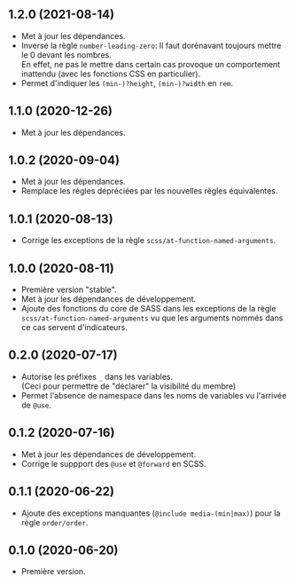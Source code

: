 ## 1.2.0 (2021-08-14)
- Met à jour les dépendances.
- Inverse la règle `number-leading-zero`: Il faut dorénavant toujours mettre le 0 devant les nombres.  
  En effet, ne pas le mettre dans certain cas provoque un comportement inattendu (avec les fonctions CSS en particulier).
- Permet d'indiquer les `(min-)?height`, `(min-)?width` en `rem`.

## 1.1.0 (2020-12-26)
- Met à jour les dépendances.

## 1.0.2 (2020-09-04)
- Met à jour les dépendances.
- Remplace les règles dépréciées par les nouvelles règles équivalentes.

## 1.0.1 (2020-08-13)
- Corrige les exceptions de la règle `scss/at-function-named-arguments`.

## 1.0.0 (2020-08-11)
- Première version "stable".
- Met à jour les dépendances de développement.
- Ajoute des fonctions du core de SASS dans les exceptions de la règle 
  `scss/at-function-named-arguments` vu que les arguments nommés dans ce
  cas servent d'indicateurs.

## 0.2.0 (2020-07-17)
- Autorise les préfixes `_` dans les variables.  
  (Ceci pour permettre de "déclarer" la visibilité du membre)
- Permet l'absence de namespace dans les noms de variables vu l'arrivée de `@use`. 

## 0.1.2 (2020-07-16)
- Met à jour les dépendances de développement.
- Corrige le suppport des `@use` et `@forward` en SCSS.

## 0.1.1 (2020-06-22)
- Ajoute des exceptions manquantes (`@include media-(min|max)`) pour la règle `order/order`.

## 0.1.0 (2020-06-20)
- Première version.
